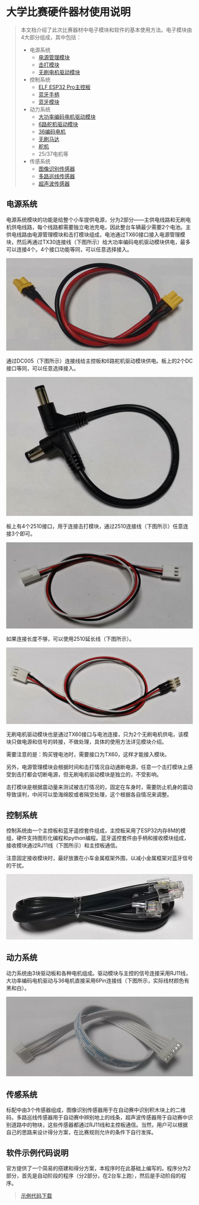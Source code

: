# 大学比赛硬件器材使用说明

> 本文档介绍了此次比赛器材中电子模块和软件的基本使用方法。电子模块由4大部分组成，其中包括：
>
> - 电源系统
> 	 - [电源管理模块](docs/electronic_modules/other_modules/power_management_module/power_management_module.md)
> 	 - [击打模块](docs\electronic_modules\other_modules\hit_module\hit_module.md)
> 	 - [无刷电机驱动模块](docs/electronic_modules/rj11/brushless_motor_adapter/brushless_motor_adapter.md)
> - 控制系统
> 	- [ELF ESP32 Pro主控板](docs/electronic_modules/main_control_board/elf_esp32_pro/elf_esp32_pro.md)
> 	- [蓝牙手柄](docs/electronic_modules/other_modules/bluetooth_controller/bluetooth_controller.md)
> 	- [蓝牙模块](docs/electronic_modules/other_modules/bluetooth_module/bluetooth_module.md)
> - 动力系统
> 	- [大功率编码电机驱动模块](docs/electronic_modules/rj11/36encoder_motor_driver/36encoder_motor_driver.md)
> 	- [6路舵机驱动模块](docs/electronic_modules/rj11/six_servo_driver_module/six_servo_driver_module.md)
> 	- [36编码电机](docs\electronic_modules\motor\36mm_encoder_motor\36mm_encoder_motor.md)
> 	- [无刷马达](docs\electronic_modules\motor\brushless_motor\brushless_motor.md)
> 	- [舵机](docs/electronic_modules/motor/mg995_sovor/mg995_sovor.md)
> 	- 25/37电机等
> - 传感系统
> 	- [图像识别传感器](docs/electronic_modules/rj11/imagerecognition_sensor_v2/imagerecognition_sensor_v2.md)
> 	- [多路巡线传感器](docs/electronic_modules/rj11/multiple_linefollower/multiple_linefollower.md)
> 	- [超声波传感器](docs/electronic_modules/rj11/rgb_ultrasonic_sensor/rgb_ultrasonic_sensor.md)


## 电源系统

电源系统模块的功能是给整个小车提供电源，分为2部分——主供电线路和无刷电机供电线路，每个线路都需要独立电池充电，因此整台车辆最少需要2个电池。主供电线路由电源管理模块和击打模块组成，电池通过TX60接口接入电源管理模块，然后再通过TX30连接线（下图所示）给大功率编码电机驱动模块供电，最多可以连接4个。4个接口功能等同，可以任意选择接入。

<div align=center>
<img src="docs\robot_kits\university_hardware\1750.png">
</div> 

通过DC005（下图所示）连接线给主控板和6路舵机驱动模块供电。板上的2个DC接口等同，可以任意选择接入。

<div align=center>
<img src="docs\robot_kits\university_hardware\1751.png">
</div> 

板上有4个2510接口，用于连接击打模块，通过2510连接线（下图所示）任意连接3个即可。

<div align=center>
<img src="docs\robot_kits\university_hardware\1752.png">
</div> 

如果连接长度不够，可以使用2510延长线（下图所示）。

<div align=center>
<img src="docs\robot_kits\university_hardware\1753.png">
</div> 

无刷电机驱动模块也是通过TX60接口与电池连接，只为2个无刷电机供电，该模块只做电源和信号的转接，不做处理，具体的使用方法详见模块介绍。

需要注意的是：购买锂电池时，需要接口为TX60，这样才能接入模块。

另外，电源管理模块会根据时间和击打情况自动通断电源，任意一个击打模块上感受到击打都会切断电源，但无刷电机驱动模块是独立的，不受影响。

击打模块是根据震动量来测试被击打情况的，固定在车身时，需要防止机身的震动导致误判，中间可以垫海绵胶或者隔空处理，这个根据各自情况来调整。

 

 

## 控制系统

控制系统由一个主控板和蓝牙遥控套件组成，主控板采用了ESP32内存8M的模组，硬件支持图形化编程和python编程。蓝牙遥控套件由手柄和接收模块组成，接收模块通过RJ11线（下图所示）和主控板通信。

注意固定接收模块时，最好放置在小车金属框架外围，以减小金属框架对蓝牙信号的干扰。

<div align=center>
<img src="docs\robot_kits\university_hardware\1754.png">
</div>  

## 动力系统

动力系统由3块驱动板和各种电机组成。驱动模块与主控的信号连接采用RJ11线，大功率编码电机驱动与36电机直接采用6Pin连接线（下图所示，实际线材颜色有黑和白）。

<div align=center>
<img src="docs\robot_kits\university_hardware\1755.png">
</div>  



## 传感系统

标配中由3个传感器组成，图像识别传感器用于在自动赛中识别积木块上的二维码，多路巡线传感器用于自动赛中辨别地上的线条，超声波传感器用于自动赛中识别道路中的物块，这些传感器都通过RJ11线和主控板通信。当然，用户可以根据自己的思路来设计得分方案，在比赛规则允许的条件下自行发挥。

 

## 软件示例代码说明

官方提供了一个简易的搭建和得分方案，本程序时在此基础上编写的。程序分为2部分，首先是自动阶段的程序（分2部分，在2台车上跑），然后是手动阶段的程序。

 >  <a href="docs/robot_kits/university_hardware/大学机器人比赛.zip" target="_blank">示例代码下载</a>

 

 

 